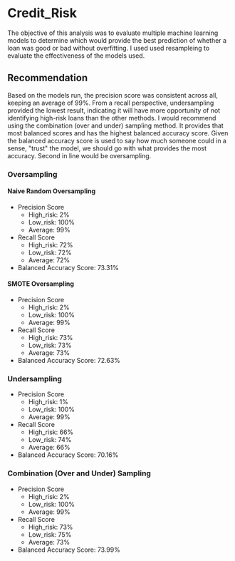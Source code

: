 # Credit_Risk

The objective of this analysis was to evaluate multiple machine learning models to determine which would provide the best prediction of whether a loan was good or bad without overfitting. I used used resampleing to evaluate the effectiveness of the models used. 

## Recommendation
Based on the models run, the precision score was consistent across all, keeping an average of 99%. From a recall perspective, undersampling provided the lowest result, indicating it will have more opportunity of not identifying high-risk loans than the other methods. I would recommend using the combination (over and under) sampling method. It provides that most balanced scores and has the highest balanced accuracy score. Given the balanced accuracy score is used to say how much someone could in a sense, "trust" the model, we should go with what provides the most accuracy. Second in line would be oversampling. 

### Oversampling

#### Naive Random Oversampling
- Precision Score
  - High_risk: 2%
  - Low_risk: 100%
  - Average: 99%
- Recall Score
  - High_risk: 72%
  - Low_risk: 72%
  - Average: 72%
- Balanced Accuracy Score: 73.31%

#### SMOTE Oversampling
- Precision Score
  - High_risk: 2%
  - Low_risk: 100%
  - Average: 99%
- Recall Score
  - High_risk: 73%
  - Low_risk: 73%
  - Average: 73%
- Balanced Accuracy Score: 72.63%

### Undersampling
- Precision Score
  - High_risk: 1%
  - Low_risk: 100%
  - Average: 99%
- Recall Score
  - High_risk: 66%
  - Low_risk: 74%
  - Average: 66%
- Balanced Accuracy Score: 70.16%

### Combination (Over and Under) Sampling 
- Precision Score
  - High_risk: 2%
  - Low_risk: 100%
  - Average: 99%
- Recall Score
  - High_risk: 73%
  - Low_risk: 75%
  - Average: 73%
- Balanced Accuracy Score: 73.99%

